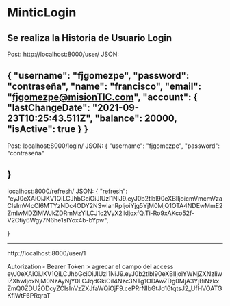 # MinticLogin
 Se realiza la Historia de Usuario Login 
----------------------------------------------
Post: http://localhost:8000/user/
JSON: 

{
 "username": "fjgomezpe",
 "password": "contraseña",
 "name": "francisco",
 "email": "fjgomezpe@misionTIC.com",
 "account": {
 "lastChangeDate": "2021-09-23T10:25:43.511Z",
 "balance": 20000,
 "isActive": true
 }
}
---------------------------------------------
Post: localhost:8000/login/
JSON:
{
"username": "fjgomezpe",
"password": "contraseña"

}
--------------------------------------------
localhost:8000/refresh/
JSON:
{
    "refresh": "eyJ0eXAiOiJKV1QiLCJhbGciOiJIUzI1NiJ9.eyJ0b2tlbl90eXBlIjoicmVmcmVzaCIsImV4cCI6MTYzNDc4ODY2NSwianRpIjoiYjg5YjM0MjQ1OTA4NDEwMmE2ZmIwMDZiMWJkZDRmMzYiLCJ1c2VyX2lkIjoxfQ.Ti-Ro9xAKco52f-V2Ctiy6Wgy7N6he1sIYox4b-bYpw",

}

--------------------------------------------
http://localhost:8000/user/1

Autorization> Bearer Token > agrecar el campo del access
eyJ0eXAiOiJKV1QiLCJhbGciOiJIUzI1NiJ9.eyJ0b2tlbl90eXBlIjoiYWNjZXNzIiwiZXhwIjoxNjM0NzAyNjY0LCJqdGkiOiI4Nzc3NTg1ODAwZDg0MjA3YjBiNzkxZmQ0ZDU2ODcyZCIsInVzZXJfaWQiOjF9.cePRrNIbGtJo16tqtsJ2_UfHVOATGKfiWtF6PRqraT

